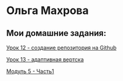 

# Ольга Махрова
## Мои домашние задания:


[Урок 12 - создание репозитория на Github](https://github.com/OlgaMakhrova/OlgaMakhrova.github.io/ "создание репозитория на Github")


[Урок 13 - адаптивная вертска](https://github.com/OlgaMakhrova/OlgaMakhrova.github.io/ "адаптивная верстка") 


[Модуль 5 - Часть1](https://github.com/OlgaMakhrova/OlgaMakhrova.github.io/ "верстка header")
